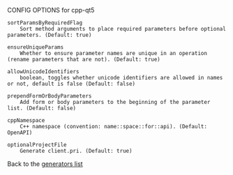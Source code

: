 
CONFIG OPTIONS for cpp-qt5

	sortParamsByRequiredFlag
	    Sort method arguments to place required parameters before optional parameters. (Default: true)

	ensureUniqueParams
	    Whether to ensure parameter names are unique in an operation (rename parameters that are not). (Default: true)

	allowUnicodeIdentifiers
	    boolean, toggles whether unicode identifiers are allowed in names or not, default is false (Default: false)

	prependFormOrBodyParameters
	    Add form or body parameters to the beginning of the parameter list. (Default: false)

	cppNamespace
	    C++ namespace (convention: name::space::for::api). (Default: OpenAPI)

	optionalProjectFile
	    Generate client.pri. (Default: true)

Back to the [generators list](README.md)
